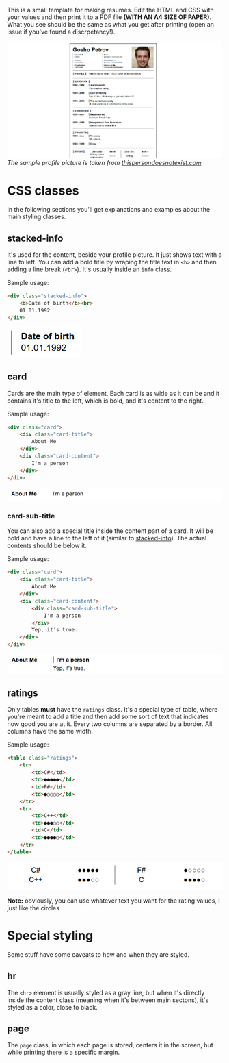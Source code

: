 This is a small template for making resumes. Edit the HTML and CSS with your values and then print it to a PDF file **(WITH AN A4 SIZE OF PAPER)**. What you see should be the same as what you get after printing (open an issue if you've found a discrpetancy!).

![](./screenshots/preview.png)
*The sample profile picture is taken from [thispersondoesnotexist.com](https://thispersondoesnotexist.com/)*

# CSS classes

In the following sections you'll get explanations and examples about the main styling classes.

## stacked-info

It's used for the content, beside your profile picture. It just shows text with a line to left. You can add a bold title by wraping the title text in `<b>` and then adding a line break (`<br>`). It's usually inside an `info` class.

Sample usage:
```html
<div class="stacked-info">
	<b>Date of birth</b><br>
	01.01.1992
</div>
```
![](./screenshots/sample-stacked-info.png)

## card

Cards are the main type of element. Each card is as wide as it can be and it contains it's title to the left, which is bold, and it's content to the right.

Sample usage:
```html
<div class="card">
	<div class="card-title">
		About Me
	</div>
	<div class="card-content">
		I'm a person
	</div>
</div>
```
![](./screenshots/sample-card.png)

### card-sub-title

You can also add a special title inside the content part of a card. It will be bold and have a line to the left of it (similar to [stacked-info](#stacked-info)). The actual contents should be below it.

Sample usage:
```html
<div class="card">
	<div class="card-title">
		About Me
	</div>
	<div class="card-content">
		<div class="card-sub-title">
			I'm a person
		</div>
		Yep, it's true.
	</div>
</div>
```
![](./screenshots/sample-card-sub-title.png)

## ratings

Only tables **must** have the `ratings` class. It's a special type of table, where you're meant to add a title and then add some sort of text that indicates how good you are at it. Every two columns are separated by a border. All columns have the same width.

Sample usage:
```html
<table class="ratings">
	<tr>
		<td>C#</td>
		<td>●●●●●</td>
		<td>F#</td>
		<td>●○○○○</td>
	</tr>
	<tr>
		<td>C++</td>
		<td>●●●○○</td>
		<td>C</td>
		<td>●●●●○</td>
	</tr>
</table>
```
![](./screenshots/sample-ratings.png)

**Note:** obviously, you can use whatever text you want for the rating values, I just like the circles

# Special styling

Some stuff have some caveats to how and when they are styled.

## hr

The `<hr>` element is usually styled as a gray line, but when it's directly inside the content class (meaning when it's between main sectons), it's styled as a color, close to black.

## page

The `page` class, in which each page is stored, centers it in the screen, but while printing there is a specific margin.
